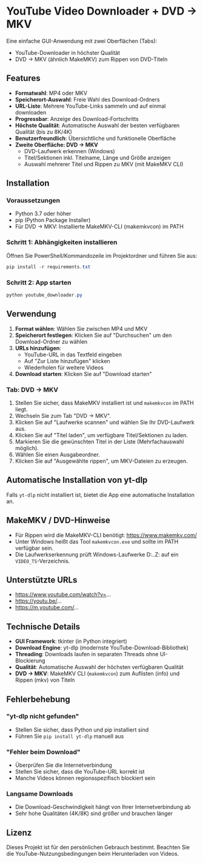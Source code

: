 # YouTube Video Downloader + DVD → MKV

Eine einfache GUI-Anwendung mit zwei Oberflächen (Tabs):
- YouTube-Downloader in höchster Qualität
- DVD → MKV (ähnlich MakeMKV) zum Rippen von DVD-Titeln

## Features

- **Formatwahl**: MP4 oder MKV
- **Speicherort-Auswahl**: Freie Wahl des Download-Ordners
- **URL-Liste**: Mehrere YouTube-Links sammeln und auf einmal downloaden
- **Progressbar**: Anzeige des Download-Fortschritts
- **Höchste Qualität**: Automatische Auswahl der besten verfügbaren Qualität (bis zu 8K/4K)
- **Benutzerfreundlich**: Übersichtliche und funktionelle Oberfläche
- **Zweite Oberfläche: DVD → MKV**
   - DVD-Laufwerk erkennen (Windows)
   - Titel/Sektionen inkl. Titelname, Länge und Größe anzeigen
   - Auswahl mehrerer Titel und Rippen zu MKV (mit MakeMKV CLI)

## Installation

### Voraussetzungen

- Python 3.7 oder höher
- pip (Python Package Installer)
- Für DVD → MKV: Installierte MakeMKV-CLI (makemkvcon) im PATH

### Schritt 1: Abhängigkeiten installieren

Öffnen Sie PowerShell/Kommandozeile im Projektordner und führen Sie aus:

```powershell
pip install -r requirements.txt
```

### Schritt 2: App starten

```powershell
python youtube_downloader.py
```

## Verwendung

1. **Format wählen**: Wählen Sie zwischen MP4 und MKV
2. **Speicherort festlegen**: Klicken Sie auf "Durchsuchen" um den Download-Ordner zu wählen
3. **URLs hinzufügen**: 
   - YouTube-URL in das Textfeld eingeben
   - Auf "Zur Liste hinzufügen" klicken
   - Wiederholen für weitere Videos
4. **Download starten**: Klicken Sie auf "Download starten"

### Tab: DVD → MKV
1. Stellen Sie sicher, dass MakeMKV installiert ist und `makemkvcon` im PATH liegt.
2. Wechseln Sie zum Tab "DVD → MKV".
3. Klicken Sie auf "Laufwerke scannen" und wählen Sie Ihr DVD-Laufwerk aus.
4. Klicken Sie auf "Titel laden", um verfügbare Titel/Sektionen zu laden.
5. Markieren Sie die gewünschten Titel in der Liste (Mehrfachauswahl möglich).
6. Wählen Sie einen Ausgabeordner.
7. Klicken Sie auf "Ausgewählte rippen", um MKV-Dateien zu erzeugen.

## Automatische Installation von yt-dlp

Falls `yt-dlp` nicht installiert ist, bietet die App eine automatische Installation an.

## MakeMKV / DVD-Hinweise

- Für Rippen wird die MakeMKV-CLI benötigt: https://www.makemkv.com/
- Unter Windows heißt das Tool `makemkvcon.exe` und sollte im PATH verfügbar sein.
- Die Laufwerkserkennung prüft Windows-Laufwerke D:..Z: auf ein `VIDEO_TS`-Verzeichnis.

## Unterstützte URLs

- https://www.youtube.com/watch?v=...
- https://youtu.be/...
- https://m.youtube.com/...

## Technische Details

- **GUI Framework**: tkinter (in Python integriert)
- **Download Engine**: yt-dlp (modernste YouTube-Download-Bibliothek)
- **Threading**: Downloads laufen in separaten Threads ohne UI-Blockierung
- **Qualität**: Automatische Auswahl der höchsten verfügbaren Qualität
- **DVD → MKV**: MakeMKV CLI (`makemkvcon`) zum Auflisten (info) und Rippen (mkv) von Titeln

## Fehlerbehebung

### "yt-dlp nicht gefunden"
- Stellen Sie sicher, dass Python und pip installiert sind
- Führen Sie `pip install yt-dlp` manuell aus

### "Fehler beim Download"
- Überprüfen Sie die Internetverbindung
- Stellen Sie sicher, dass die YouTube-URL korrekt ist
- Manche Videos können regionsspezifisch blockiert sein

### Langsame Downloads
- Die Download-Geschwindigkeit hängt von Ihrer Internetverbindung ab
- Sehr hohe Qualitäten (4K/8K) sind größer und brauchen länger

## Lizenz

Dieses Projekt ist für den persönlichen Gebrauch bestimmt. Beachten Sie die YouTube-Nutzungsbedingungen beim Herunterladen von Videos.
